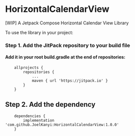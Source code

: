 # HorizontalCalendarView
[WIP] A Jetpack Compose Horizontal Calendar View Library

To use the library in your project:

### Step 1. Add the JitPack repository to your build file

#### Add it in your root build.gradle at the end of repositories:
```
    allprojects {
        repositories {
            ...
            maven { url 'https://jitpack.io' }
        }
    }
```
## Step 2. Add the dependency
```
    dependencies {
        implementation 'com.github.JoelKanyi:HorizontalCalendarView:1.0.0'
    }
```
